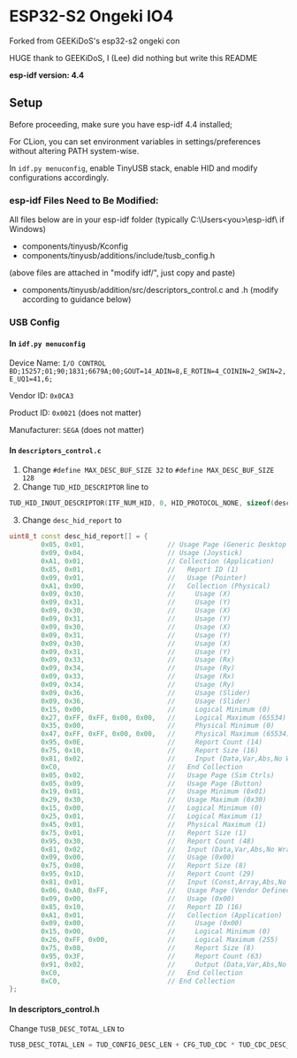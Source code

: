 # ESP32-S2 Ongeki IO4

Forked from GEEKiDoS's esp32-s2 ongeki con

HUGE thank to GEEKiDoS, I (Lee) did nothing but write this README

**esp-idf version: 4.4**

## Setup

Before proceeding, make sure you have esp-idf 4.4 installed;

For CLion, you can set environment variables in settings/preferences without altering PATH system-wise.

In `idf.py menuconfig`, enable TinyUSB stack, enable HID and modify configurations accordingly.

### esp-idf Files Need to Be Modified:

All files below are in your esp-idf folder (typically C:\Users\<you>\esp-idf\ if Windows)

- components/tinyusb/Kconfig
- components/tinyusb/additions/include/tusb_config.h

(above files are attached in "modify idf/", just copy and paste)

- components/tinyusb/addition/src/descriptors_control.c and .h (modify according to guidance below)

### USB Config

#### In `idf.py menuconfig`

Device Name: `I/O CONTROL BD;15257;01;90;1831;6679A;00;GOUT=14_ADIN=8,E_ROTIN=4_COININ=2_SWIN=2,E_UQ1=41,6;`

Vendor ID: `0x0CA3`

Product ID: `0x0021` (does not matter)

Manufacturer: `SEGA` (does not matter)

#### In `descriptors_control.c`

1. Change `#define MAX_DESC_BUF_SIZE 32` to `#define MAX_DESC_BUF_SIZE 128`
2. Change `TUD_HID_DESCRIPTOR` line to

```c++
TUD_HID_INOUT_DESCRIPTOR(ITF_NUM_HID, 0, HID_PROTOCOL_NONE, sizeof(desc_hid_report), 0x01,0x81, CFG_TUD_HID_EP_BUFSIZE, 1)
```

3. Change `desc_hid_report` to

```C++
uint8_t const desc_hid_report[] = {
        0x05, 0x01,                     // Usage Page (Generic Desktop Ctrls)
        0x09, 0x04,                     // Usage (Joystick)
        0xA1, 0x01,                     // Collection (Application)
        0x85, 0x01,                     //   Report ID (1)
        0x09, 0x01,                     //   Usage (Pointer)
        0xA1, 0x00,                     //   Collection (Physical)
        0x09, 0x30,                     //     Usage (X)
        0x09, 0x31,                     //     Usage (Y)
        0x09, 0x30,                     //     Usage (X)
        0x09, 0x31,                     //     Usage (Y)
        0x09, 0x30,                     //     Usage (X)
        0x09, 0x31,                     //     Usage (Y)
        0x09, 0x30,                     //     Usage (X)
        0x09, 0x31,                     //     Usage (Y)
        0x09, 0x33,                     //     Usage (Rx)
        0x09, 0x34,                     //     Usage (Ry)
        0x09, 0x33,                     //     Usage (Rx)
        0x09, 0x34,                     //     Usage (Ry)
        0x09, 0x36,                     //     Usage (Slider)
        0x09, 0x36,                     //     Usage (Slider)
        0x15, 0x00,                     //     Logical Minimum (0)
        0x27, 0xFF, 0xFF, 0x00, 0x00,   //     Logical Maximum (65534)
        0x35, 0x00,                     //     Physical Minimum (0)
        0x47, 0xFF, 0xFF, 0x00, 0x00,   //     Physical Maximum (65534)
        0x95, 0x0E,                     //     Report Count (14)
        0x75, 0x10,                     //     Report Size (16)
        0x81, 0x02,                     //     Input (Data,Var,Abs,No Wrap,Linear,Preferred State,No Null Position)
        0xC0,                           //   End Collection
        0x05, 0x02,                     //   Usage Page (Sim Ctrls)
        0x05, 0x09,                     //   Usage Page (Button)
        0x19, 0x01,                     //   Usage Minimum (0x01)
        0x29, 0x30,                     //   Usage Maximum (0x30)
        0x15, 0x00,                     //   Logical Minimum (0)
        0x25, 0x01,                     //   Logical Maximum (1)
        0x45, 0x01,                     //   Physical Maximum (1)
        0x75, 0x01,                     //   Report Size (1)
        0x95, 0x30,                     //   Report Count (48)
        0x81, 0x02,                     //   Input (Data,Var,Abs,No Wrap,Linear,Preferred State,No Null Position)
        0x09, 0x00,                     //   Usage (0x00)
        0x75, 0x08,                     //   Report Size (8)
        0x95, 0x1D,                     //   Report Count (29)
        0x81, 0x01,                     //   Input (Const,Array,Abs,No Wrap,Linear,Preferred State,No Null Position)
        0x06, 0xA0, 0xFF,               //   Usage Page (Vendor Defined 0xFFA0)
        0x09, 0x00,                     //   Usage (0x00)
        0x85, 0x10,                     //   Report ID (16)
        0xA1, 0x01,                     //   Collection (Application)
        0x09, 0x00,                     //     Usage (0x00)
        0x15, 0x00,                     //     Logical Minimum (0)
        0x26, 0xFF, 0x00,               //     Logical Maximum (255)
        0x75, 0x08,                     //     Report Size (8)
        0x95, 0x3F,                     //     Report Count (63)
        0x91, 0x02,                     //     Output (Data,Var,Abs,No Wrap,Linear,Preferred State,No Null Position,Non-volatile)
        0xC0,                           //   End Collection
        0xC0,                           // End Collection
};
```

#### In descriptors_control.h

Change `TUSB_DESC_TOTAL_LEN` to

```c++
TUSB_DESC_TOTAL_LEN = TUD_CONFIG_DESC_LEN + CFG_TUD_CDC * TUD_CDC_DESC_LEN + CFG_TUD_MSC * TUD_MSC_DESC_LEN + CFG_TUD_HID * TUD_HID_INOUT_DESC_LEN
```
